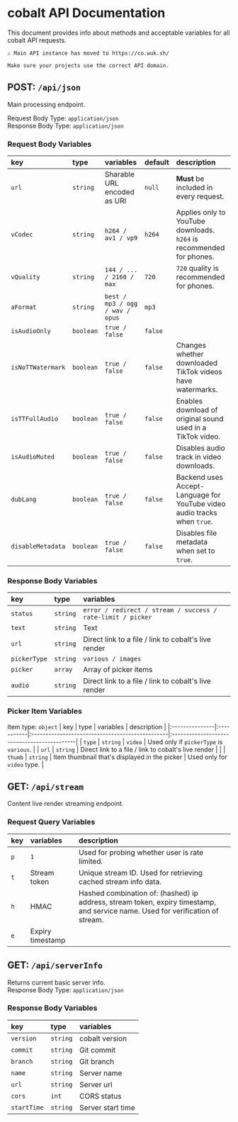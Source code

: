 # cobalt API Documentation
This document provides info about methods and acceptable variables for all cobalt API requests.<br>

```
⚠️ Main API instance has moved to https://co.wuk.sh/

Make sure your projects use the correct API domain.
```

## POST: ``/api/json``
Main processing endpoint.<br>

Request Body Type: ``application/json``<br>
Response Body Type: ``application/json``

### Request Body Variables
| key                 | type        | variables                         | default   | description                                                                    |
|:--------------------|:------------|:----------------------------------|:----------|:-------------------------------------------------------------------------------|
| ``url``             | ``string``  | Sharable URL encoded as URI       | ``null``  | **Must** be included in every request.                                         |
| ``vCodec``          | ``string``  | ``h264 / av1 / vp9``              | ``h264``  | Applies only to YouTube downloads. ``h264`` is recommended for phones.         |
| ``vQuality``        | ``string``  | ``144 / ... / 2160 / max``        | ``720``   | ``720`` quality is recommended for phones.                                     |
| ``aFormat``         | ``string``  | ``best / mp3 / ogg / wav / opus`` | ``mp3``   |                                                                                |
| ``isAudioOnly``     | ``boolean`` | ``true / false``                  | ``false`` |                                                                                |
| ``isNoTTWatermark`` | ``boolean`` | ``true / false``                  | ``false`` | Changes whether downloaded TikTok videos have watermarks.                      |
| ``isTTFullAudio``   | ``boolean`` | ``true / false``                  | ``false`` | Enables download of original sound used in a TikTok video.                     |
| ``isAudioMuted``    | ``boolean`` | ``true / false``                  | ``false`` | Disables audio track in video downloads.                                       |
| ``dubLang``         | ``boolean`` | ``true / false``                  | ``false`` | Backend uses Accept-Language for YouTube video audio tracks when ``true``.     |
| ``disableMetadata`` | ``boolean`` | ``true / false``                  | ``false`` | Disables file metadata when set to ``true``.                                   |

### Response Body Variables
| key            | type       | variables                                                     |
|:---------------|:-----------|:--------------------------------------------------------------|
| ``status``     | ``string`` | ``error / redirect / stream / success / rate-limit / picker`` |
| ``text``       | ``string`` | Text                                                          |
| ``url``        | ``string`` | Direct link to a file / link to cobalt's live render               |
| ``pickerType`` | ``string`` | ``various / images``                                          |
| ``picker``     | ``array``  | Array of picker items                                         |
| ``audio``      | ``string`` | Direct link to a file / link to cobalt's live render               |

### Picker Item Variables
Item type: ``object``
| key            | type       | variables                                       | description                                 |
|:---------------|:-----------|:------------------------------------------------|:--------------------------------------------|
| ``type``       | ``string`` | ``video``                                       | Used only if ``pickerType`` is ``various``. |
| ``url``        | ``string`` | Direct link to a file / link to cobalt's live render |                                             |
| ``thumb``      | ``string`` | Item thumbnail that's displayed in the picker   | Used only for ``video`` type.               |

## GET: ``/api/stream``
Content live render streaming endpoint.<br>

### Request Query Variables
| key     | variables        | description                                                                                                                    |
|:--------|:-----------------|:-------------------------------------------------------------------------------------------------------------------------------|
| ``p``   | ``1``            | Used for probing whether user is rate limited.                                                                                 |
| ``t``   | Stream token     | Unique stream ID. Used for retrieving cached stream info data.                                                                 |
| ``h``   | HMAC             | Hashed combination of: (hashed) ip address, stream token, expiry timestamp, and service name. Used for verification of stream. |
| ``e``   | Expiry timestamp |                                                                                                                                |

## GET: ``/api/serverInfo``
Returns current basic server info.<br>
Response Body Type: ``application/json``

### Response Body Variables
| key           | type       | variables         |
|:--------------|:-----------|:------------------|
| ``version``   | ``string`` | cobalt version    |
| ``commit``    | ``string`` | Git commit        |
| ``branch``    | ``string`` | Git branch        |
| ``name``      | ``string`` | Server name       |
| ``url``       | ``string`` | Server url        |
| ``cors``      | ``int``    | CORS status       |
| ``startTime`` | ``string`` | Server start time |
